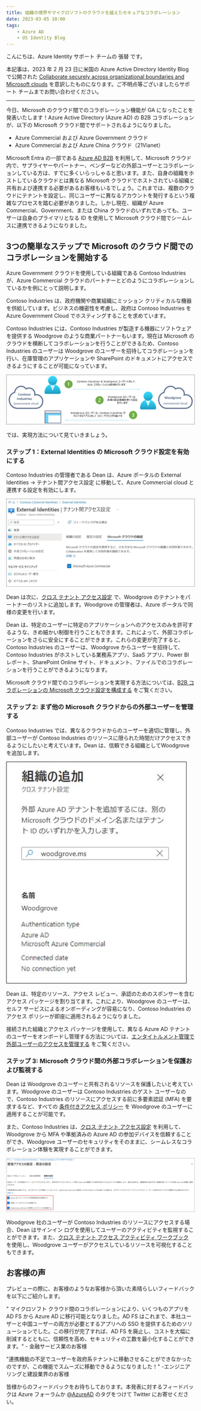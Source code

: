 ```yaml
---
title: 組織の境界やマイクロソフトのクラウドを越えたセキュアなコラボレーション
date: 2023-03-05 10:00
tags:
    - Azure AD
    - US Identity Blog
---
```


こんにちは、Azure Identity サポート チームの 張替 です。

本記事は、2023 年 2 月 23 日に米国の Azure Active Directory Identity Blog で公開された [Collaborate securely across organizational boundaries and Microsoft clouds](https://techcommunity.microsoft.com/t5/microsoft-entra-azure-ad-blog/collaborate-securely-across-organizational-boundaries-and/ba-p/3094109) を意訳したものになります。ご不明点等ございましたらサポート チームまでお問い合わせください。

----

今日、Microsoft のクラウド間でのコラボレーション機能が GA になったことを発表いたします！Azure Active Directory (Azure AD) の B2B コラボレーションが、以下の Microsoft クラウド間でサポートされるようになりました。

- Azure Commercial および Azure Government クラウド 
- Azure Commercial および Azure China クラウド（21Vianet）

Microsoft Entra の一部である [Azure AD B2B](https://learn.microsoft.com/en-us/azure/active-directory/external-identities/what-is-b2b) を利用して、Microsoft クラウド内で、サプライヤーやパートナー、ベンダーなどの外部ユーザーとコラボレーションしている方は、すでに多くいらっしゃると思います。また、自身の組織をホストしているクラウドとは異なる Microsoft クラウドでホストされている組織と共有および連携する必要があるお客様もいるでしょう。これまでは、複数のクラウドにテナントを設定し、同じユーザーに異なるアカウントを発行するという複雑なプロセスを踏む必要がありました。しかし現在、組織が Azure Commercial、Government、または China クラウドのいずれであっても、ユーザーは自身のプライマリとなる ID を使用して Microsoft クラウド間でシームレスに連携できるようになりました。

## 3つの簡単なステップで Microsoft のクラウド間でのコラボレーションを開始する

Azure Government クラウドを使用している組織である Contoso Industries が、Azure Commercial クラウドのパートナーとどのようにコラボレーションしているかを例にとって説明します。

Contoso Industries は、政府機関や商業組織にミッション クリティカルな機器を供給しています。ビジネスの機密性を考慮し、政府は Contoso Industries を Azure Government Cloud でホスティングすることを求めています。

Contoso Industries には、Contoso Industries が製造する機器にソフトウェアを提供する Woodgrove のような商業パートナーもいます。現在は Microsoft のクラウドを横断してコラボレーションを行うことができるため、Contoso Industries のユーザーは Woodgrove のユーザーを招待してコラボレーションを行い、在庫管理のアプリケーションや SharePoint のドキュメントにアクセスできるようにすることが可能になっています。

![](./collaborate-securely-across-organizational-boundaries-and-microsoft-clouds/collaborate-securely-across-organizational-boundaries-and-microsoft-clouds1.png)

では、実現方法について見ていきましょう。 

### ステップ 1：External Identities の Microsoft クラウド設定を有効にする 

Contoso Industries の管理者である Dean は、Azure ポータルの External Identities -> テナント間アクセス設定 に移動して、Azure Commercial cloud と連携する設定を有効にします。

![External Identities で Microsoft クラウドの設定を有効にします](./collaborate-securely-across-organizational-boundaries-and-microsoft-clouds/collaborate-securely-across-organizational-boundaries-and-microsoft-clouds2.png)

Dean は次に、[クロス テナント アクセス設定](https://techcommunity.microsoft.com/t5/microsoft-entra-azure-ad-blog/cross-tenant-access-settings-for-secure-collaboration-now/ba-p/3575844) で、Woodgrove のテナントをパートナーのリストに追加します。Woodgrove の管理者は、Azure ポータルで同様の変更を行います。

Dean は、特定のユーザーに特定のアプリケーションへのアクセスのみを許可するような、きめ細かい制御を行うこともできます。これによって、外部コラボレーションをさらに安全にすることができます。これらの変更が完了すると、Contoso Industries のユーザーは、Woodgrove からユーザーを招待して、Contoso Industries がホストしている業務系アプリ、SaaS アプリ、Power BI レポート、SharePoint Online サイト、ドキュメント、ファイルでのコラボレーションを行うことができるようになります。

Microsoft クラウド間でのコラボレーションを実現する方法については、[B2B コラボレーションの Microsoft クラウド設定を構成する](https://learn.microsoft.com/ja-jp/azure/active-directory/external-identities/cross-cloud-settings) をご覧ください。

### ステップ 2: まず他の Microsoft クラウドからの外部ユーザーを管理する 

Contoso Industries では、異なるクラウドからのユーザーを適切に管理し、外部ユーザーが Contoso Industries のリソースに限られた時間だけアクセスできるようにしたいと考えています。Dean は、信頼できる組織としてWoodgrove を追加します。

![他の Microsoft クラウドから接続された組織を追加します。](./collaborate-securely-across-organizational-boundaries-and-microsoft-clouds/collaborate-securely-across-organizational-boundaries-and-microsoft-clouds3.png)

Dean は、特定のリソース、アクセス レビュー、承認のためのスポンサーを含むアクセス パッケージを割り当てます。これにより、Woodgrove のユーザーは、セルフ サービスによるオンボーディングが容易になり、Contoso Industries のアクセス ポリシーが即座に適用されるようになりました。

接続された組織とアクセス パッケージを使用して、異なる Azure AD テナントのユーザーをオンボードし管理する方法については、[エンタイトルメント管理で外部ユーザーのアクセスを管理する](https://learn.microsoft.com/ja-jp/azure/active-directory/governance/entitlement-management-external-users) をご覧ください。 

### ステップ 3: Microsoft クラウド間の外部コラボレーションを保護および監視する 

Dean は Woodgrove のユーザーと共有されるリソースを保護したいと考えています。Woodgrove のユーザーは Contoso Industries のゲスト ユーザーなので、Contoso Industries のリソースにアクセスする前に多要素認証 (MFA) を要求するなど、すべての [条件付きアクセス ポリシー](https://learn.microsoft.com/ja-jp/azure/active-directory/external-identities/authentication-conditional-access) を Woodgrove のユーザーに適用することが可能です。

また、Contoso Industries は、[クロス テナント アクセス設定](https://learn.microsoft.com/ja-jp/azure/active-directory/external-identities/cross-tenant-access-settings-b2b-collaboration#to-change-inbound-trust-settings-for-mfa-and-device-claims) を利用して、Woodgrove から MFA や準拠済みの Azure AD の参加デバイスを信頼することができ、Woodgrove ユーザーのセキュリティをそのままに、シームレスなコラボレーション体験を実現することができます。

![他の Azure AD テナントからの多要素認証とデバイス情報を信頼する。](./collaborate-securely-across-organizational-boundaries-and-microsoft-clouds/collaborate-securely-across-organizational-boundaries-and-microsoft-clouds4.png)

Woodgrove 社のユーザーが Contoso Industries のリソースにアクセスする場合、Dean はサインイン ログを使用してユーザーのアクティビティを監視することができます。また、[クロス テナント アクセス アクティビティ ワークブック](https://learn.microsoft.com/en-us/azure/active-directory/reports-monitoring/workbook-cross-tenant-access-activity) を使用し、Woodgrove ユーザーがアクセスしているリソースを可視化することもできます。

## お客様の声

プレビューの際に、お客様のようなお客様から頂いた素晴らしいフィードバックを以下にご紹介します。

" マイクロソフト クラウド間のコラボレーションにより、いくつものアプリを AD FS から Azure AD に移行可能となりました。AD FS はこれまで、本社ユーザーと中国ユーザーの両方が必要とするアプリへの SSO を提供するためのソリューションでした。この移行が完了すれば、AD FS を廃止し、コストを大幅に削減するとともに、信頼性を高め、セキュリティの工数を最小化することができます。" - 金融サービス業のお客様

"連携機能の不足でユーザーを政府系テナントに移動させることができなかったのですが、この機能でスムーズに移動できるようになりました！" -エンジニアリングと建設業界のお客様 

皆様からのフィードバックをお待ちしております。本発表に対するフィードバックは Azure フォーラムか [@AzureAD](https://twitter.com/azuread) のタグをつけて Twitter にお寄せください。
